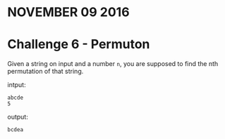 # NOVEMBER 09 2016

# Challenge 6 - Permuton

Given a string on input and a number `n`, you are supposed to find the nth permutation of that string.

intput:
```
abcde
5
```
output:
```
bcdea
```